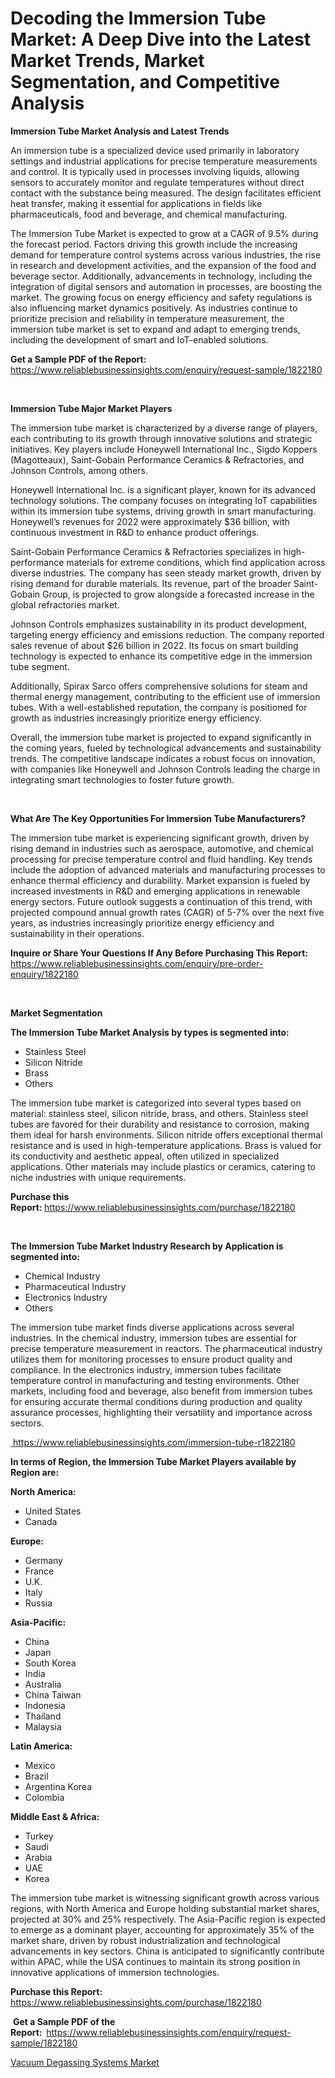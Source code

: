 <p><h1>Decoding the Immersion Tube Market: A Deep Dive into the Latest Market Trends, Market Segmentation, and Competitive Analysis</h1></p><p><strong>Immersion Tube Market Analysis and Latest Trends</strong></p>
<p><p>An immersion tube is a specialized device used primarily in laboratory settings and industrial applications for precise temperature measurements and control. It is typically used in processes involving liquids, allowing sensors to accurately monitor and regulate temperatures without direct contact with the substance being measured. The design facilitates efficient heat transfer, making it essential for applications in fields like pharmaceuticals, food and beverage, and chemical manufacturing.</p><p>The Immersion Tube Market is expected to grow at a CAGR of 9.5% during the forecast period. Factors driving this growth include the increasing demand for temperature control systems across various industries, the rise in research and development activities, and the expansion of the food and beverage sector. Additionally, advancements in technology, including the integration of digital sensors and automation in processes, are boosting the market. The growing focus on energy efficiency and safety regulations is also influencing market dynamics positively. As industries continue to prioritize precision and reliability in temperature measurement, the immersion tube market is set to expand and adapt to emerging trends, including the development of smart and IoT-enabled solutions.</p></p>
<p><strong>Get a Sample PDF of the Report:&nbsp;</strong> <a href="https://www.reliablebusinessinsights.com/enquiry/request-sample/1822180?utm_campaign=1720&utm_medium=2&utm_source=Github&utm_content=ia&utm_term=18022025&utm_id=immersion-tube">https://www.reliablebusinessinsights.com/enquiry/request-sample/1822180</a></p>
<p>&nbsp;</p>
<p><strong>Immersion Tube Major Market Players</strong></p>
<p><p>The immersion tube market is characterized by a diverse range of players, each contributing to its growth through innovative solutions and strategic initiatives. Key players include Honeywell International Inc., Sigdo Koppers (Magotteaux), Saint-Gobain Performance Ceramics & Refractories, and Johnson Controls, among others.</p><p>Honeywell International Inc. is a significant player, known for its advanced technology solutions. The company focuses on integrating IoT capabilities within its immersion tube systems, driving growth in smart manufacturing. Honeywell’s revenues for 2022 were approximately $36 billion, with continuous investment in R&D to enhance product offerings.</p><p>Saint-Gobain Performance Ceramics & Refractories specializes in high-performance materials for extreme conditions, which find application across diverse industries. The company has seen steady market growth, driven by rising demand for durable materials. Its revenue, part of the broader Saint-Gobain Group, is projected to grow alongside a forecasted increase in the global refractories market.</p><p>Johnson Controls emphasizes sustainability in its product development, targeting energy efficiency and emissions reduction. The company reported sales revenue of about $26 billion in 2022. Its focus on smart building technology is expected to enhance its competitive edge in the immersion tube segment.</p><p>Additionally, Spirax Sarco offers comprehensive solutions for steam and thermal energy management, contributing to the efficient use of immersion tubes. With a well-established reputation, the company is positioned for growth as industries increasingly prioritize energy efficiency.</p><p>Overall, the immersion tube market is projected to expand significantly in the coming years, fueled by technological advancements and sustainability trends. The competitive landscape indicates a robust focus on innovation, with companies like Honeywell and Johnson Controls leading the charge in integrating smart technologies to foster future growth.</p></p>
<p>&nbsp;</p>
<p><strong>What Are The Key Opportunities For Immersion Tube Manufacturers?</strong></p>
<p><p>The immersion tube market is experiencing significant growth, driven by rising demand in industries such as aerospace, automotive, and chemical processing for precise temperature control and fluid handling. Key trends include the adoption of advanced materials and manufacturing processes to enhance thermal efficiency and durability. Market expansion is fueled by increased investments in R&D and emerging applications in renewable energy sectors. Future outlook suggests a continuation of this trend, with projected compound annual growth rates (CAGR) of 5-7% over the next five years, as industries increasingly prioritize energy efficiency and sustainability in their operations.</p></p>
<p><strong>Inquire or Share Your Questions If Any Before Purchasing This Report:</strong> <a href="https://www.reliablebusinessinsights.com/enquiry/pre-order-enquiry/1822180?utm_campaign=1720&utm_medium=2&utm_source=Github&utm_content=ia&utm_term=18022025&utm_id=immersion-tube">https://www.reliablebusinessinsights.com/enquiry/pre-order-enquiry/1822180</a></p>
<p>&nbsp;</p>
<p><strong>Market Segmentation</strong></p>
<p><strong>The Immersion Tube Market Analysis by types is segmented into:</strong></p>
<p><ul><li>Stainless Steel</li><li>Silicon Nitride</li><li>Brass</li><li>Others</li></ul></p>
<p><p>The immersion tube market is categorized into several types based on material: stainless steel, silicon nitride, brass, and others. Stainless steel tubes are favored for their durability and resistance to corrosion, making them ideal for harsh environments. Silicon nitride offers exceptional thermal resistance and is used in high-temperature applications. Brass is valued for its conductivity and aesthetic appeal, often utilized in specialized applications. Other materials may include plastics or ceramics, catering to niche industries with unique requirements.</p></p>
<p><strong>Purchase this Report:&nbsp;</strong><a href="https://www.reliablebusinessinsights.com/purchase/1822180?utm_campaign=1720&utm_medium=2&utm_source=Github&utm_content=ia&utm_term=18022025&utm_id=immersion-tube">https://www.reliablebusinessinsights.com/purchase/1822180</a></p>
<p>&nbsp;</p>
<p><strong>The Immersion Tube Market Industry Research by Application is segmented into:</strong></p>
<p><ul><li>Chemical Industry</li><li>Pharmaceutical Industry</li><li>Electronics Industry</li><li>Others</li></ul></p>
<p><p>The immersion tube market finds diverse applications across several industries. In the chemical industry, immersion tubes are essential for precise temperature measurement in reactors. The pharmaceutical industry utilizes them for monitoring processes to ensure product quality and compliance. In the electronics industry, immersion tubes facilitate temperature control in manufacturing and testing environments. Other markets, including food and beverage, also benefit from immersion tubes for ensuring accurate thermal conditions during production and quality assurance processes, highlighting their versatility and importance across sectors.</p></p>
<p><a href="https://www.reliablebusinessinsights.com/immersion-tube-r1822180?utm_campaign=1720&utm_medium=2&utm_source=Github&utm_content=ia&utm_term=18022025&utm_id=immersion-tube">&nbsp;https://www.reliablebusinessinsights.com/immersion-tube-r1822180</a></p>
<p><strong>In terms of Region, the Immersion Tube Market Players available by Region are:</strong></p>
<p>
    <p> <strong> North America: </strong>
        <ul>
            <li>United States</li>
            <li>Canada</li>
        </ul>
        </p> 
    <p> <strong> Europe: </strong>
        <ul>
            <li>Germany</li>
            <li>France</li>
            <li>U.K.</li>
            <li>Italy</li>
            <li>Russia</li>
        </ul>
        </p> 
    <p> <strong> Asia-Pacific: </strong>
        <ul>
            <li>China</li>
            <li>Japan</li>
            <li>South Korea</li>
            <li>India</li>
            <li>Australia</li>
            <li>China Taiwan</li>
            <li>Indonesia</li>
            <li>Thailand</li>
            <li>Malaysia</li>
        </ul>
        </p> 
    <p> <strong> Latin America: </strong>
        <ul>
            <li>Mexico</li>
            <li>Brazil</li>
            <li>Argentina Korea</li>
            <li>Colombia</li>
        </ul>
        </p> 
    <p> <strong> Middle East & Africa: </strong>
        <ul>
            <li>Turkey</li>
            <li>Saudi</li>
            <li>Arabia</li>
            <li>UAE</li>
            <li>Korea</li>
        </ul>
    </p>
    </p>
<p><p>The immersion tube market is witnessing significant growth across various regions, with North America and Europe holding substantial market shares, projected at 30% and 25% respectively. The Asia-Pacific region is expected to emerge as a dominant player, accounting for approximately 35% of the market share, driven by robust industrialization and technological advancements in key sectors. China is anticipated to significantly contribute within APAC, while the USA continues to maintain its strong position in innovative applications of immersion technologies.</p></p>
<p><strong>Purchase this Report: </strong><a href="https://www.reliablebusinessinsights.com/purchase/1822180?utm_campaign=1720&utm_medium=2&utm_source=Github&utm_content=ia&utm_term=18022025&utm_id=immersion-tube">https://www.reliablebusinessinsights.com/purchase/1822180</a></p>
<p>&nbsp;<strong>Get a Sample PDF of the Report:&nbsp;&nbsp;</strong><a href="https://www.reliablebusinessinsights.com/enquiry/request-sample/1822180?utm_campaign=1720&utm_medium=2&utm_source=Github&utm_content=ia&utm_term=18022025&utm_id=immersion-tube">https://www.reliablebusinessinsights.com/enquiry/request-sample/1822180</a></p>
<p><strong></strong></p>
<p><p><a href="https://github.com/marlanamarvn/Market-Research-Report-List-1/blob/main/vacuum-degassing-systems-market.md?utm_campaign=1720&utm_medium=2&utm_source=Github&utm_content=ia&utm_term=18022025&utm_id=immersion-tube">Vacuum Degassing Systems Market</a></p></p>